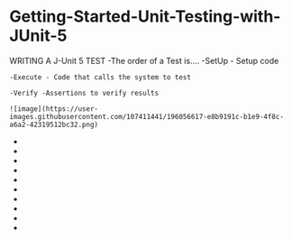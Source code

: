 # Getting-Started-Unit-Testing-with-JUnit-5

WRITING A J-Unit 5 TEST
 -The order of a Test is....
    -SetUp - Setup code
    
    -Execute - Code that calls the system to test
    
    -Verify -Assertions to verify results
    
    ![image](https://user-images.githubusercontent.com/107411441/196056617-e8b9191c-b1e9-4f8c-a6a2-42319512bc32.png)

 -
 -
 -
 -
 -
 -
 -
 -
 -
 -
